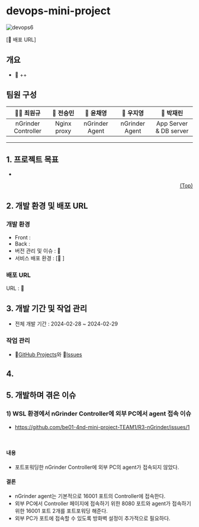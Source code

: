 # devops-mini-project
![devops6](https://github.com/be01-4nd-mini-project-TEAM1/R1-devops-project/assets/148875683/6cf88504-1818-445f-9744-309eb3061bad)


[🔗 배포 URL]
## 개요
- 📝 ++
## 팀원 구성


|                                                             **🐻‍❄️ 최원규**                                                              |                                                             **🐻 전승민**                                                              |                                                             **🐰 윤채영**                                                              |                                                             **🐨 우지영**                                                              |                                                             **🐯 박재린**                                                              |
| :-------------------------------------------------------------------------------------------------------------------------------------: | :-------------------------------------------------------------------------------------------------------------------------------------: | :-------------------------------------------------------------------------------------------------------------------------------------: | :-------------------------------------------------------------------------------------------------------------------------------------: | :-------------------------------------------------------------------------------------------------------------------------------------: |
|                             nGrinder Controller                             |                                                  Nginx proxy                                                  |                                                nGrinder Agent                                               |                            nGrinder Agent                         |                             App Server & DB server                             | 



***

## <span id="goal">1. 프로젝트 목표</span>
- 

<p align="right"><a href="#top">(Top)</a></p>

## <span id="dev">2. 개발 환경 및 배포 URL</span>
### 개발 환경
- Front : 
- Back : 
- 버전 관리 및 이슈 : 🔗
- 서비스 배포 환경 : [🔗 ]
### 배포 URL
URL : 🔗 


## <span id="task">3. 개발 기간 및 작업 관리</span>
- 전체 개발 기간 : 2024-02-28 ~ 2024-02-29
### 작업 관리
- 🔗[GitHub Projects](https://github.com/orgs/be01-4nd-mini-project-TEAM1/projects/1)와 🔗[Issues](https://github.com/be01-4nd-mini-project-TEAM1/R1-devops-project/issues/1)

## <span id="pages">4. </span>

## <span id="issues">5. 개발하며 겪은 이슈</span>
### 1) WSL 환경에서 nGrinder Controller에 외부 PC에서 agent 접속 이슈
   - https://github.com/be01-4nd-mini-project-TEAM1/R3-nGrinder/issues/1
   <br>

#### 내용
- 포트포워딩한 nGrinder Controller에 외부 PC의 agent가 접속되지 않았다.
#### 결론
- nGrinder agent는 기본적으로 16001 포트의 Controller에 접속한다.
- 외부 PC에서 Controller 페이지에 접속하기 위한 8080 포트와 agent가 접속하기 위한 16001 포트 2개를 포트포워딩 해준다.
- 외부 PC가 포트에 접속할 수 있도록 방화벽 설정이 추가적으로 필요하다.
